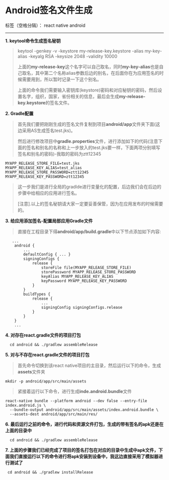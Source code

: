 # Android签名文件生成

标签（空格分隔）： react native android

---

 **1. keytool命令生成签名秘钥**

> keytool -genkey -v -keystore my-release-key.keystore  -alias
> my-key-alias -keyalg RSA -keysize 2048 -validity 10000
> 
> 
> 上面的**my-release-key**这个名字可以自己取名，同时**my-key-alias**也是自己取名，其中第二个名称alias参数后边的别名，在后面你在为应用签名的时候需要用到，所以暂时记录一下这个别名。
> 
> 
>  上面的命令我们需要输入密钥库(keystore)密码和对应秘钥的密码，然后设置名字，组织，国家，省份相关的信息，最后会生成**my-release-key.keystore**的签名文件。
> 

 **2. Gradle配置**

> 首先我们要把刚刚生成的签名文件复制到项目**android/app**文件夹下面(这边采用AS生成签名test.jks)。
>
> 然后进行修改项目中**gradle.properties**文件，进行添加如下的代码(注意下面的签名和别名的名称和上一步放入的test.jks要一样，下面两项分别填写签名和别名的密码)-我取的密码为ztt12345

    MYAPP_RELEASE_STORE_FILE=test.jks
    MYAPP_RELEASE_KEY_ALIAS=test_alias
    MYAPP_RELEASE_STORE_PASSWORD=ztt12345
    MYAPP_RELEASE_KEY_PASSWORD=ztt12345

> 这一步我们是进行全局的gradlde进行变量化的配置，后边我们会在后边的步骤中给相应的应用进行签名。
>
> [注意].以上的签名秘钥请大家一定要妥善保管，因为在应用发布的时候需要的。


**3. 给应用添加签名-配置局部应用Gradle文件**


>  直接在工程目录下得**android/app/build.gradle**中以下节点添加如下内容:

       ...
        android {
            ...
            defaultConfig { ... }
            signingConfigs {
                release {
                    storeFile file(MYAPP_RELEASE_STORE_FILE)
                    storePassword MYAPP_RELEASE_STORE_PASSWORD
                    keyAlias MYAPP_RELEASE_KEY_ALIAS
                    keyPassword MYAPP_RELEASE_KEY_PASSWORD
                }
            }
            buildTypes {
                release {
                    ...
                    signingConfig signingConfigs.release
                }
            }
        }
        ...

**4. 对存在react.gradle文件的项目打包**


      cd android && ./gradlew assembleRelease

**5. 对与不存在react.gradle文件的项目打包**

> 首先命令切换到该react native项目的主目录，然后运行以下的命令，生成**assets**文件夹

    mkdir -p android/app/src/main/assets

>   紧接着运行以下命令，进行生成**inde.android.bundle**文件

    react-native bundle --platform android --dev false --entry-file index.android.js \
      --bundle-output android/app/src/main/assets/index.android.bundle \
      --assets-dest android/app/src/main/res/

**6. 最后运行之前的命令，进行代码和资源文件打包，生成的带有签名的apk还是在上面的目录中**


      cd android && ./gradlew assembleRelease

**7. 上面的步骤我们已经完成了项目的签名打包在对应的目录中生成中apk文件，下面我们直接运行以下的命令进行将apk安装到设备中，我这边直接采用了模拟器进行测试了**

     cd android && ./gradlew installRelease


